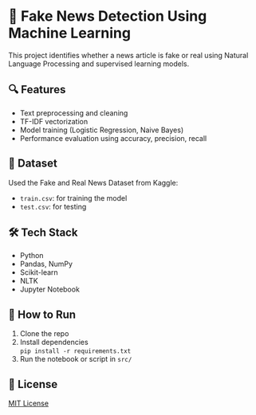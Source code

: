 # 📰 Fake News Detection Using Machine Learning

This project identifies whether a news article is fake or real using Natural Language Processing and supervised learning models.

## 🔍 Features
- Text preprocessing and cleaning
- TF-IDF vectorization
- Model training (Logistic Regression, Naive Bayes)
- Performance evaluation using accuracy, precision, recall

## 📁 Dataset
Used the Fake and Real News Dataset from Kaggle:
- `train.csv`: for training the model
- `test.csv`: for testing

## 🛠️ Tech Stack
- Python
- Pandas, NumPy
- Scikit-learn
- NLTK
- Jupyter Notebook

## 🚀 How to Run
1. Clone the repo  
2. Install dependencies  
   `pip install -r requirements.txt`  
3. Run the notebook or script in `src/`

## 📜 License
[MIT License](LICENSE)
